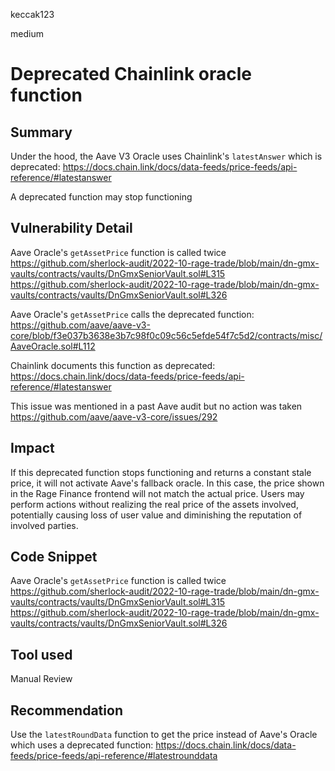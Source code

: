keccak123

medium

# Deprecated Chainlink oracle function

## Summary

Under the hood, the Aave V3 Oracle uses Chainlink's `latestAnswer` which is deprecated: https://docs.chain.link/docs/data-feeds/price-feeds/api-reference/#latestanswer

A deprecated function may stop functioning 

## Vulnerability Detail

Aave Oracle's `getAssetPrice` function is called twice
https://github.com/sherlock-audit/2022-10-rage-trade/blob/main/dn-gmx-vaults/contracts/vaults/DnGmxSeniorVault.sol#L315
https://github.com/sherlock-audit/2022-10-rage-trade/blob/main/dn-gmx-vaults/contracts/vaults/DnGmxSeniorVault.sol#L326

Aave Oracle's `getAssetPrice` calls the deprecated function:
https://github.com/aave/aave-v3-core/blob/f3e037b3638e3b7c98f0c09c56c5efde54f7c5d2/contracts/misc/AaveOracle.sol#L112

Chainlink documents this function as deprecated:
https://docs.chain.link/docs/data-feeds/price-feeds/api-reference/#latestanswer

This issue was mentioned in a past Aave audit but no action was taken
https://github.com/aave/aave-v3-core/issues/292

## Impact

If this deprecated function stops functioning and returns a constant stale price, it will not activate Aave's fallback oracle. In this case, the price shown in the Rage Finance frontend will not match the actual price. Users may perform actions without realizing the real price of the assets involved, potentially causing loss of user value and diminishing the reputation of involved parties.

## Code Snippet

Aave Oracle's `getAssetPrice` function is called twice
https://github.com/sherlock-audit/2022-10-rage-trade/blob/main/dn-gmx-vaults/contracts/vaults/DnGmxSeniorVault.sol#L315
https://github.com/sherlock-audit/2022-10-rage-trade/blob/main/dn-gmx-vaults/contracts/vaults/DnGmxSeniorVault.sol#L326

## Tool used

Manual Review

## Recommendation

Use the `latestRoundData` function to get the price instead of Aave's Oracle which uses a deprecated function: https://docs.chain.link/docs/data-feeds/price-feeds/api-reference/#latestrounddata